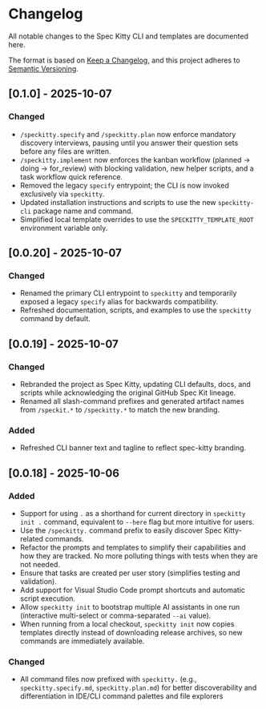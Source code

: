 # Changelog

<!-- markdownlint-disable MD024 -->

All notable changes to the Spec Kitty CLI and templates are documented here.

The format is based on [Keep a Changelog](https://keepachangelog.com/en/1.0.0/),
and this project adheres to [Semantic Versioning](https://semver.org/spec/v2.0.0.html).

## [0.1.0] - 2025-10-07

### Changed

- `/speckitty.specify` and `/speckitty.plan` now enforce mandatory discovery interviews, pausing until you answer their question sets before any files are written.
- `/speckitty.implement` now enforces the kanban workflow (planned → doing → for_review) with blocking validation, new helper scripts, and a task workflow quick reference.
- Removed the legacy `specify` entrypoint; the CLI is now invoked exclusively via `speckitty`.
- Updated installation instructions and scripts to use the new `speckitty-cli` package name and command.
- Simplified local template overrides to use the `SPECKITTY_TEMPLATE_ROOT` environment variable only.

## [0.0.20] - 2025-10-07

### Changed

- Renamed the primary CLI entrypoint to `speckitty` and temporarily exposed a legacy `specify` alias for backwards compatibility.
- Refreshed documentation, scripts, and examples to use the `speckitty` command by default.

## [0.0.19] - 2025-10-07

### Changed

- Rebranded the project as Spec Kitty, updating CLI defaults, docs, and scripts while acknowledging the original GitHub Spec Kit lineage.
- Renamed all slash-command prefixes and generated artifact names from `/speckit.*` to `/speckitty.*` to match the new branding.

### Added

- Refreshed CLI banner text and tagline to reflect spec-kitty branding.

## [0.0.18] - 2025-10-06

### Added

- Support for using `.` as a shorthand for current directory in `speckitty init .` command, equivalent to `--here` flag but more intuitive for users.
- Use the `/speckitty.` command prefix to easily discover Spec Kitty-related commands.
- Refactor the prompts and templates to simplify their capabilities and how they are tracked. No more polluting things with tests when they are not needed.
- Ensure that tasks are created per user story (simplifies testing and validation).
- Add support for Visual Studio Code prompt shortcuts and automatic script execution.
- Allow `speckitty init` to bootstrap multiple AI assistants in one run (interactive multi-select or comma-separated `--ai` value).
- When running from a local checkout, `speckitty init` now copies templates directly instead of downloading release archives, so new commands are immediately available.

### Changed

- All command files now prefixed with `speckitty.` (e.g., `speckitty.specify.md`, `speckitty.plan.md`) for better discoverability and differentiation in IDE/CLI command palettes and file explorers

